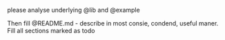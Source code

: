 please analyse underlying @lib and @example

Then fill @README.md - describe in most consie, condend, useful maner. Fill all sections marked as todo
